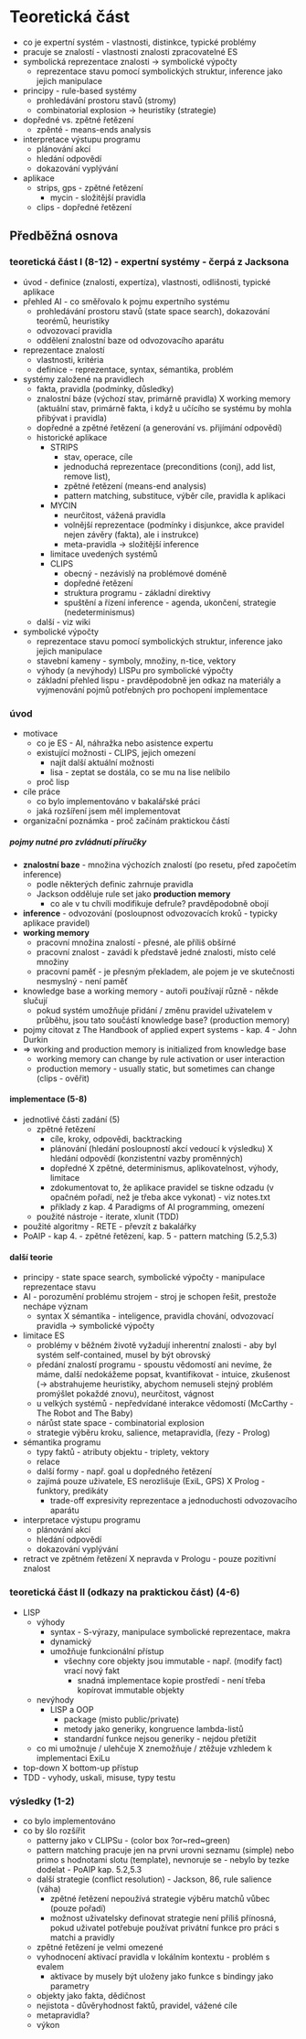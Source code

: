 # Teoretická část
- co je expertní systém - vlastnosti, distinkce, typické problémy
- pracuje se znalostí - vlastnosti znalosti zpracovatelné ES
- symbolická reprezentace znalosti -> symbolické výpočty
  - reprezentace stavu pomocí symbolických struktur, inference jako jejich manipulace
- principy - rule-based systémy
  - prohledávání prostoru stavů (stromy)
  - combinatorial explosion -> heuristiky (strategie)
- dopředné vs. zpětné řetězení
  - zpěnté - means-ends analysis
- interpretace výstupu programu
  - plánování akcí
  - hledání odpovědí
  - dokazování vyplývání
- aplikace
  - strips, gps - zpětné řetězení
    - mycin - složitější pravidla
  - clips - dopředné řetězení







## Předběžná osnova
### teoretická část I (8-12) - expertní systémy - čerpá z Jacksona
* úvod - definice (znalosti, expertíza), vlastnosti, odlišnosti, typické aplikace
* přehled AI - co směřovalo k pojmu expertního systému
  * prohledávání prostoru stavů (state space search), dokazování teorémů, heuristiky
  * odvozovací pravidla
  * oddělení znalostní baze od odvozovacího aparátu
* reprezentace znalostí
  * vlastnosti, kritéria
  * definice - reprezentace, syntax, sémantika, problém
* systémy založené na pravidlech
  * fakta, pravidla (podmínky, důsledky)
  * znalostní báze (výchozí stav, primárně pravidla)
    X working memory (aktuální stav, primárně fakta, i když u učícího se systému
      by mohla přibývat i pravidla)
  * dopředné a zpětné řetězení (a generování vs. přijímání odpovědí)
  * historické aplikace
    * STRIPS
      - stav, operace, cíle
      - jednoduchá reprezentace (preconditions (conj), add list, remove list),
      - zpětné řetězení (means-end analysis)
      - pattern matching, substituce, výběr cíle, pravidla k aplikaci
    * MYCIN
      - neurčitost, vážená pravidla
      - volnější reprezentace (podmínky i disjunkce,
        akce pravidel nejen závěry (fakta), ale i instrukce)
      - meta-pravidla
      -> složitější inference
    * limitace uvedených systémů
    * CLIPS
      - obecný - nezávislý na problémové doméně
      - dopředné řetězení
      - struktura programu - základní direktivy
      - spuštění a řízení inference - agenda, ukončení, strategie (nedeterminismus)
  * další - viz wiki
* symbolické výpočty
  * reprezentace stavu pomocí symbolických struktur, inference jako jejich manipulace
  * stavební kameny - symboly, množiny, n-tice, vektory
  * výhody (a nevýhody) LISPu pro symbolické výpočty
  * základní přehled lispu - pravděpodobně jen odkaz na materiály a vyjmenování
    pojmů potřebných pro pochopení implementace

### úvod
- motivace
  - co je ES - AI, náhražka nebo asistence expertu
  - existující možnosti - CLIPS, jejich omezení
    - najít další aktuální možnosti
    - lisa - zeptat se dostála, co se mu na lise nelíbilo
  - proč lisp
- cíle práce
  - co bylo implementováno v bakalářské práci
  - jaká rozšíření jsem měl implementovat
- organizační poznámka - proč začínám praktickou částí

##### pojmy nutné pro zvládnutí příručky
* **znalostní baze** - množina výchozích znalostí (po resetu, před započetím inference)
  - podle některých definic zahrnuje pravidla
  - Jackson odděluje rule set jako **production memory**
    - co ale v tu chvíli modifikuje defrule? pravděpodobně obojí
* **inference** - odvozování (posloupnost odvozovacích kroků - typicky aplikace pravidel)
* **working memory**
  - pracovní množina znalostí - přesné, ale příliš obšírné
  - pracovní znalost - zavádí k představě jedné znalosti, místo celé množiny
  - pracovní paměť - je přesným překladem, ale pojem je ve skutečnosti nesmyslný - není paměť
* knowledge base a working memory - autoři používají různě - někde slučují
  * pokud systém umožňuje přidání / změnu pravidel uživatelem v průběhu, jsou tato součástí
    knowledge base? (production memory)
* pojmy citovat z The Handbook of applied expert systems - kap. 4 - John Durkin
* => working and production memory is initialized from knowledge base
  * working memory can change by rule activation or user interaction
  * production memory - usually static, but sometimes can change (clips - ověřit)

#### implementace (5-8)
* jednotlivé části zadání (5)
  * zpětné řetězení
    * cíle, kroky, odpovědi, backtracking
    * plánování (hledání posloupností akcí vedoucí k výsledku)
      X hledání odpovědí (konzistentní vazby proměnných)
    * dopředné X zpětné, determinismus, aplikovatelnost, výhody, limitace
    * zdokumentovat to, že aplikace pravidel se tiskne odzadu (v opačném pořadí, než je
      třeba akce vykonat) - viz notes.txt
    * příklady z kap. 4 Paradigms of AI programming, omezení
  * použité nástroje - iterate, xlunit (TDD)
* použité algoritmy - RETE - převzít z bakalářky
* PoAIP - kap 4. - zpětné řetězení, kap. 5 - pattern matching (5.2,5.3)

#### další teorie
* principy - state space search, symbolické výpočty - manipulace reprezentace stavu
* AI - porozumění problému strojem - stroj je schopen řešit, prestože nechápe význam
  - syntax X sémantika - inteligence, pravidla chování, odvozovací pravidla -> symbolické výpočty
* limitace ES
  - problémy v běžném životě vyžadují inherentní znalosti - aby byl systém self-contained,
    musel by být obrovský
  - předání znalostí programu - spoustu vědomostí ani nevíme, že máme, další nedokážeme popsat,
    kvantifikovat - intuice, zkušenost (-> abstrahujeme heuristiky, abychom nemuseli stejný problém
    promýšlet pokaždé znovu), neurčitost, vágnost
  - u velkých systémů - nepředvídané interakce vědomostí (McCarthy - The Robot and The Baby)
  - nárůst state space - combinatorial explosion
  - strategie výběru kroku, salience, metapravidla, (řezy - Prolog)
* sémantika programu
  * typy faktů - atributy objektu - triplety, vektory
  * relace
  * další formy - např. goal u dopředného řetězení
  * zajímá pouze uživatele, ES nerozlišuje (ExiL, GPS) X Prolog - funktory, predikáty
    - trade-off expresivity reprezentace a jednoduchosti odvozovacího aparátu
* interpretace výstupu programu
  - plánování akcí
  - hledání odpovědí
  - dokazování vyplývání
* retract ve zpětném řetězení X nepravda v Prologu - pouze pozitivní znalost




### teoretická část II (odkazy na praktickou část) (4-6)
* LISP
  * výhody
    * syntax - S-výrazy, manipulace symbolické reprezentace, makra
    * dynamický
    * umožňuje funkcionální přístup
      * všechny core objekty jsou immutable - např. (modify fact) vrací nový fakt
        - snadná implementace kopie prostředí - není třeba kopírovat immutable objekty
  * nevýhody
    * LISP a OOP
      * package (misto public/private)
      * metody jako generiky, kongruence lambda-listů
      * standardní funkce nejsou generiky - nejdou přetížit
  * co mi umožnuje / ulehčuje X znemožňuje / ztěžuje vzhledem k implementaci ExiLu
* top-down X bottom-up přístup
* TDD - vyhody, uskali, misuse, typy testu


### výsledky (1-2)
* co bylo implementováno
* co by šlo rozšířit
  * patterny jako v CLIPSu - (color box ?or~red~green)
  * pattern matching pracuje jen na prvni urovni seznamu (simple) nebo primo s hodnotami
    slotu (template), nevnoruje se - nebylo by tezke dodelat - PoAIP kap. 5.2,5.3
  * další strategie (conflict resolution) - Jackson, 86, rule salience (váha)
    * zpětné řetězení nepoužívá strategie výběru matchů vůbec (pouze pořadí)
    * možnost uživatelsky definovat strategie není příliš přínosná, pokud
      uživatel potřebuje používat privátní funkce pro práci s matchi a pravidly
  * zpětné řetězení je velmi omezené
  * vyhodnocení aktivací pravidla v lokálním kontextu - problém s evalem
    * aktivace by musely být uloženy jako funkce s bindingy jako parametry
  * objekty jako fakta, dědičnost
  * nejistota - důvěryhodnost faktů, pravidel, vážené cíle
  * metapravidla?
  * výkon
